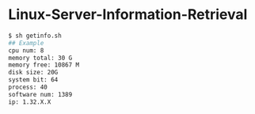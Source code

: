 # Linux-Server-Information-Retrieval
```bash
$ sh getinfo.sh
## Example
cpu num: 8
memory total: 30 G
memory free: 10867 M
disk size: 20G
system bit: 64
process: 40
software num: 1389
ip: 1.32.X.X
```
